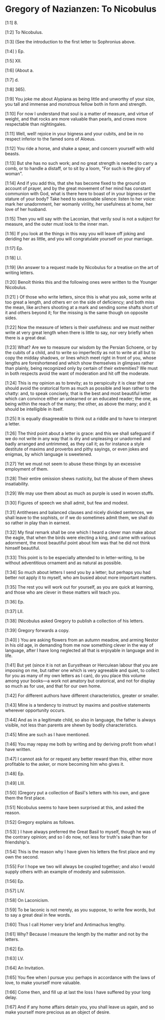 # Gregory of Nazianzen: To Nicobulus

[1:1] 8.

[1:2] To Nicobulus.

[1:3] (See the introduction to the first letter to Sophronius above.

[1:4] )  Ep.

[1:5] XII.

[1:6] (About a.

[1:7] d.

[1:8] 365).

[1:9] You joke me about Alypiana as being little and unworthy of your size, you tall and immense and monstrous fellow both in form and strength.

[1:10] For now I understand that soul is a matter of measure, and virtue of weight, and that rocks are more valuable than pearls, and crows more respectable than nightingales.

[1:11] Well, well! rejoice in your bigness and your cubits, and be in no respect inferior to the famed sons of Aloeus.

[1:12] You ride a horse, and shake a spear, and concern yourself with wild beasts.

[1:13] But she has no such work; and no great strength is needed to carry a comb, or to handle a distaff, or to sit by a loom, "For such is the glory of woman".

[1:14] And if you add this, that she has become fixed to the ground on account of prayer, and by the great movement of her mind has constant communion with God, what is there here to boast of in your bigness or the stature of your body? Take heed to seasonable silence: listen to her voice: mark her unadornment, her womanly virility, her usefulness at home, her love of her husband.

[1:15] Then you will say with the Laconian, that verily soul is not a subject for measure, and the outer must look to the inner man.

[1:16] If you look at the things in this way you will leave off joking and deriding her as little, and you will congratulate yourself on your marriage.

[1:17] Ep.

[1:18] LI.

[1:19] (An answer to a request made by Nicobulus for a treatise on the art of writing letters.

[1:20] Benoît thinks this and the following ones were written to the Younger Nicobulus.

[1:21] )  Of those who write letters, since this is what you ask, some write at too great a length, and others err on the side of deficiency; and both miss the mean, like archers shooting at a mark and sending some shafts short of it and others beyond it; for the missing is the same though on opposite sides.

[1:22] Now the measure of letters is their usefulness: and we must neither write at very great length when there is little to say, nor very briefly when there is a great deal.

[1:23] What? Are we to measure our wisdom by the Persian Schoene, or by the cubits of a child, and to write so imperfectly as not to write at all but to copy the midday shadows, or lines which meet right in front of you, whose lengths are foreshortened and which show themselves in glimpses rather than plainly, being recognized only by certain of their extremities? We must in both respects avoid the want of moderation and hit off the moderate.

[1:24] This is my opinion as to brevity; as to perspicuity it is clear that one should avoid the oratorical form as much as possible and lean rather to the chatty: and, to speak concisely, that is the best and most beautiful letter which can convince either an unlearned or an educated reader; the one, as being within the reach of the many; the other, as above the many; and it should be intelligible in itself.

[1:25] It is equally disagreeable to think out a riddle and to have to interpret a letter.

[1:26] The third point about a letter is grace: and this we shall safeguard if we do not write in any way that is dry and unpleasing or unadorned and badly arranged and untrimmed, as they call it; as for instance a style destitute of maxims and proverbs and pithy sayings, or even jokes and enigmas, by which language is sweetened.

[1:27] Yet we must not seem to abuse these things by an excessive employment of them.

[1:28] Their entire omission shews rusticity, but the abuse of them shews insatiability.

[1:29] We may use them about as much as purple is used in woven stuffs.

[1:30] Figures of speech we shall admit, but few and modest.

[1:31] Antitheses and balanced clauses and nicely divided sentences, we shall leave to the sophists, or if we do sometimes admit them, we shall do so rather in play than in earnest.

[1:32] My final remark shall be one which I heard a clever man make about the eagle, that when the birds were electing a king, and came with various adornment, the most beautiful point about him was that he did not think himself beautiful.

[1:33] This point is to be especially attended to in letter-writing, to be without adventitious ornament and as natural as possible.

[1:34] So much about letters I send you by a letter; but perhaps you had better not apply it to myself, who am busied about more important matters.

[1:35] The rest you will work out for yourself, as you are quick at learning, and those who are clever in these matters will teach you.

[1:36] Ep.

[1:37] LII.

[1:38] (Nicobulus asked Gregory to publish a collection of his letters.

[1:39] Gregory forwards a copy.

[1:40] )  You are asking flowers from an autumn meadow, and arming Nestor in his old age, in demanding from me now something clever in the way of language, after I have long neglected all that is enjoyable in language and in life.

[1:41] But yet (since it is not an Eurysthean or Herculean labour that you are imposing on me, but rather one which is very agreeable and quiet, to collect for you as many of my own letters as I can), do you place this volume among your books—a work not amatory but oratorical, and not for display so much as for use, and that for our own home.

[1:42] For different authors have different characteristics, greater or smaller.

[1:43] Mine is a tendency to instruct by maxims and positive statements wherever opportunity occurs.

[1:44] And as in a legitimate child, so also in language, the father is always visible, not less than parents are shewn by bodily characteristics.

[1:45] Mine are such as I have mentioned.

[1:46] You may repay me both by writing and by deriving profit from what I have written.

[1:47] I cannot ask for or request any better reward than this, either more profitable to the asker, or more becoming him who gives it.

[1:48] Ep.

[1:49] LIII.

[1:50] (Gregory put a collection of Basil's letters with his own, and gave them the first place.

[1:51] Nicobulus seems to have been surprised at this, and asked the reason.

[1:52] Gregory explains as follows.

[1:53] )  I have always preferred the Great Basil to myself, though he was of the contrary opinion; and so I do now, not less for truth's sake than for friendship's.

[1:54] This is the reason why I have given his letters the first place and my own the second.

[1:55] For I hope we two will always be coupled together; and also I would supply others with an example of modesty and submission.

[1:56] Ep.

[1:57] LIV.

[1:58] On Laconicism.

[1:59] To be laconic is not merely, as you suppose, to write few words, but to say a great deal in few words.

[1:60] Thus I call Homer very brief and Antimachus lengthy.

[1:61] Why? Because I measure the length by the matter and not by the letters.

[1:62] Ep.

[1:63] LV.

[1:64] An Invitation.

[1:65] You flee when I pursue you: perhaps in accordance with the laws of love, to make yourself more valuable.

[1:66] Come then, and fill up at last the loss I have suffered by your long delay.

[1:67] And if any home affairs detain you, you shall leave us again, and so make yourself more precious as an object of desire.

